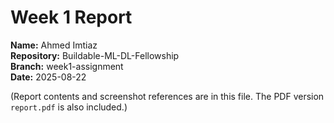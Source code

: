 # Week 1 Report
**Name:** Ahmed Imtiaz  
**Repository:** Buildable-ML-DL-Fellowship  
**Branch:** week1-assignment  
**Date:** 2025-08-22

(Report contents and screenshot references are in this file. The PDF version `report.pdf` is also included.)
